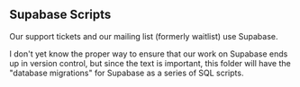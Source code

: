 Supabase Scripts
----------------

Our support tickets and our mailing list (formerly waitlist) use Supabase.

I don't yet know the proper way to ensure that our work on Supabase ends up in version control,
but since the text is important, this folder will have the "database migrations" for Supabase
as a series of SQL scripts.
